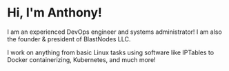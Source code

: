 # Hi, I'm Anthony!
I am an experienced DevOps engineer and systems administrator! I am also the founder & president of BlastNodes LLC.

I work on anything from basic Linux tasks using software like IPTables to Docker containerizing, Kubernetes, and much more!
